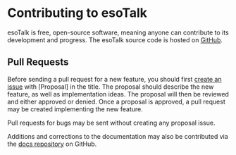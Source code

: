 # Contributing to esoTalk

esoTalk is free, open-source software, meaning anyone can contribute to its development and progress. The esoTalk source code is hosted on [GitHub](http://git.io/esotalk).

## Pull Requests

Before sending a pull request for a new feature, you should first [create an issue](https://github.com/esotalk/esoTalk/issues) with [Proposal] in the title. The proposal should describe the new feature, as well as implementation ideas. The proposal will then be reviewed and either approved or denied. Once a proposal is approved, a pull request may be created implementing the new feature.

Pull requests for bugs may be sent without creating any proposal issue.

Additions and corrections to the documentation may also be contributed via the [docs repository](https://github.com/esotalk/docs) on GitHub.